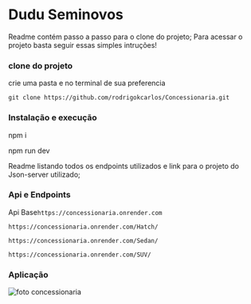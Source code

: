 # Dudu Seminovos

Readme contém passo a passo para o clone do projeto;
Para acessar o projeto basta seguir essas simples intruções!

### clone do projeto

 crie uma pasta e no terminal de sua preferencia 

 ``git clone https://github.com/rodrigokcarlos/Concessionaria.git``

### Instalação e execução
 
 npm i

 npm run dev

 Readme listando todos os endpoints utilizados e link para o projeto do Json-server
utilizado;
### Api e Endpoints

 Api Base```https://concessionaria.onrender.com```

 ``https://concessionaria.onrender.com/Hatch/``
 
 ``https://concessionaria.onrender.com/Sedan/``
  
 ``https://concessionaria.onrender.com/SUV/``

 ### Aplicação

![foto concessionaria](https://media.discordapp.net/attachments/645799133847748608/1075160491644686426/image.png?width=1440&height=595)
